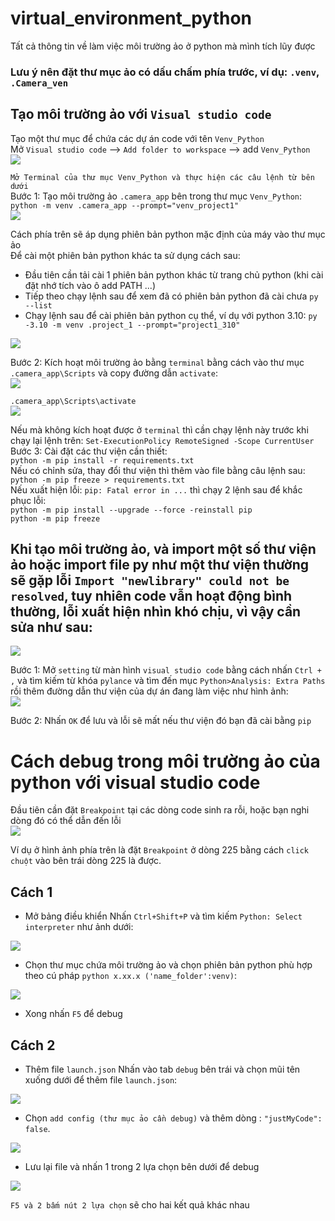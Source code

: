 # virtual_environment_python
Tất cả thông tin về làm việc môi trường ảo ở python mà mình tích lũy được
### Lưu ý nên đặt thư mục ảo có dấu chấm phía trước, ví dụ: `.venv`, `.Camera_ven`  
## Tạo môi trường ảo với `Visual studio code`  
Tạo một thư mục để chứa các dự án code với tên `Venv_Python`  
Mở `Visual studio code` --> `Add folder to workspace` --> add `Venv_Python`  
<img src="https://github.com/user-attachments/assets/8523dad7-4a89-48ee-83ba-ad854a8ffd57">  

`Mở Terminal của thư mục Venv_Python và thực hiện các câu lệnh từ bên dưới`  
Bước 1: Tạo môi trường ảo `.camera_app` bên trong thư mục `Venv_Python`:  
`python -m venv .camera_app --prompt="venv_project1"`  
<img src="https://github.com/user-attachments/assets/115a1045-46a2-4cfc-8359-82b2f6ca23f0"> 

Cách phía trên sẽ áp dụng phiên bản python mặc định của máy vào thư mục ảo  
Để cài một phiên bản python khác ta sử dụng cách sau:  
+ Đầu tiên cần tải cài 1 phiên bản python khác từ trang chủ python (khi cài đặt nhớ tích vào ô add PATH ...)
+ Tiếp theo chạy lệnh sau để xem đã có phiên bản python đã cài chưa `py --list`
+ Chạy lệnh sau để cài phiên bản python cụ thể, ví dụ với python 3.10: `py -3.10 -m venv .project_1 --prompt="project1_310"`
<img src="https://github.com/user-attachments/assets/d73453e6-c553-42f5-b29f-ed3a2bd3a566">  

Bước 2: Kích hoạt môi trường ảo bằng `terminal` bằng cách vào thư mục `.camera_app\Scripts` và copy đường dẫn `activate`:  
<img src="https://github.com/user-attachments/assets/bf851f10-d202-41e3-b1c1-6c7f9d2d9287">

`.camera_app\Scripts\activate`  
<img src="https://github.com/NguyenDucQuan12/virtual_environment_python/assets/68120446/c9524d98-9110-4ac7-8289-654b173724d4">  

Nếu mà không kích hoạt được ở `terminal` thì cần chạy lệnh này trước khi chạy lại lệnh trên: `Set-ExecutionPolicy RemoteSigned -Scope CurrentUser`  
Bước 3: Cài đặt các thư viện cần thiết:  
`python -m pip install -r requirements.txt`  
Nếu có chỉnh sửa, thay đổi thư viện thì thêm vào file bằng câu lệnh sau: `python -m pip freeze > requirements.txt`  
Nếu xuất hiện lỗi: `pip: Fatal error in ...` thì chạy 2 lệnh sau để khắc phục lỗi:  
`python -m pip install --upgrade --force -reinstall pip`  
`python -m pip freeze`
## Khi tạo môi trường ảo, và import một số thư viện ảo hoặc import file py như một thư viện thường sẽ gặp lỗi `Import "newlibrary" could not be resolved`, tuy nhiên code vẫn hoạt động bình thường, lỗi xuất hiện nhìn khó chịu, vì vậy cần sửa như sau:  
<img src="https://github.com/NguyenDucQuan12/virtual_environment_python/assets/68120446/99a31ec5-2246-49f8-87a5-c4761e57f158">  

Bước 1: Mở `setting` từ màn hình `visual studio code` bằng cách nhấn `Ctrl + ,` và tìm kiếm từ khóa `pylance` và tìm đến mục `Python>Analysis: Extra Paths` rồi thêm đường dẫn thư viện của dự án đang làm việc như hình ảnh:  
<img src="https://github.com/NguyenDucQuan12/virtual_environment_python/assets/68120446/c3586623-00d8-4b88-8ec6-1ef752f6261a">  

Bước 2: Nhấn `OK` để lưu và lỗi sẽ mất nếu thư viện đó bạn đã cài bằng `pip`  
# Cách debug trong môi trường ảo của python với visual studio code
Đầu tiên cần đặt `Breakpoint` tại các dòng code sinh ra rỗi, hoặc bạn nghi dòng đó có thể dẫn đến lỗi  
<img src="https://github.com/NguyenDucQuan12/virtual_environment_python/assets/68120446/bb2e8881-decd-4f57-abc9-865821f51cff">


Ví dụ ở hình ảnh phía trên là đặt `Breakpoint` ở dòng 225 bằng cách `click chuột` vào bên trái dòng 225 là được.
## Cách 1
* Mở bảng điều khiển
Nhấn `Ctrl+Shift+P` và tìm kiếm `Python: Select interpreter` như ảnh dưới:  
<img src="https://github.com/NguyenDucQuan12/get_rtsp_ipcamera/assets/68120446/613483fe-14b9-4440-b795-adc6a0d5718f">

* Chọn thư mục chứa môi trường ảo và chọn phiên bản python phù hợp theo cú pháp `python x.xx.x ('name_folder':venv)`:  
<img src="https://github.com/NguyenDucQuan12/get_rtsp_ipcamera/assets/68120446/72e84611-498d-44df-9875-c90a97dc83b2">  

* Xong nhấn `F5` để debug  
## Cách 2  
* Thêm file `launch.json`
Nhấn vào tab `debug` bên trái và chọn mũi tên xuống dưới để thêm file `launch.json`:  
<img src="https://github.com/NguyenDucQuan12/get_rtsp_ipcamera/assets/68120446/b1729e14-5f8a-470b-913d-ad4f6e276335">
 
* Chọn `add config (thư mục ảo cần debug)` và thêm dòng : `"justMyCode": false`.  
<img src="https://github.com/NguyenDucQuan12/get_rtsp_ipcamera/assets/68120446/209c40aa-44d2-4806-aafb-505c0d188056">  

* Lưu lại file và nhấn 1 trong 2 lựa chọn bên dưới để debug
<img src="https://github.com/NguyenDucQuan12/virtual_environment_python/assets/68120446/dd3fae7f-113c-46f4-8203-80ffd7418a54">  

`F5 và 2 bấm nút 2 lựa chọn` sẽ cho hai kết quả khác nhau  
